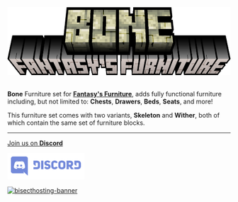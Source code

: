 <center><img src="https://raw.githubusercontent.com/ApexStudios-Dev/.github/refs/heads/master/assets/minecraft/fantasyfurniture_bone/banner.png" alt="mod-logo" width="594" height="153"></center>

<br>

**Bone** Furniture set for [**Fantasy's Furniture**](https://modrinth.com/mod/fantasy-furniture), adds fully functional furniture including, but not limited to: **Chests**, **Drawers**, **Beds**, **Seats**, and more!

This furniture set comes with two variants, **Skeleton** and **Wither**, both of which contain the same set of furniture blocks.

---

[Join us on **Discord**](https://discord.apexstudios.dev/)

[<img src="https://raw.githubusercontent.com/ApexStudios-Dev/.github/refs/heads/master/assets/third_party/discord_banner.svg" alt="discord-banner" width="174" height="59">](https://discord.apexstudios.dev/)

[![bisecthosting-banner](https://www.bisecthosting.com/partners/custom-banners/f4d8198a-6c2a-4d86-8d74-1977589e8ef7.webp)](https://www.bisecthosting.com/apexstudios)

